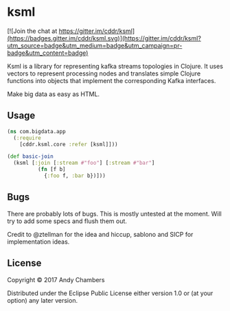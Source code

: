 # ksml

[![Join the chat at https://gitter.im/cddr/ksml](https://badges.gitter.im/cddr/ksml.svg)](https://gitter.im/cddr/ksml?utm_source=badge&utm_medium=badge&utm_campaign=pr-badge&utm_content=badge)

Ksml is a library for representing kafka streams topologies in Clojure. It uses
vectors to represent processing nodes and translates simple Clojure functions
into objects that implement the corresponding Kafka interfaces.

Make big data as easy as HTML.

## Usage

```clojure
(ns com.bigdata.app
  (:require
    [cddr.ksml.core :refer [ksml]]))

(def basic-join
  (ksml [:join [:stream #"foo"] [:stream #"bar"]
          (fn [f b]
            {:foo f, :bar b})]))
```          

## Bugs

There are probably lots of bugs. This is mostly untested at the moment. Will try
to add some specs and flush them out.

Credit to @ztellman for the idea and hiccup, sablono and SICP for implementation
ideas.

## License

Copyright © 2017 Andy Chambers

Distributed under the Eclipse Public License either version 1.0 or (at
your option) any later version.
